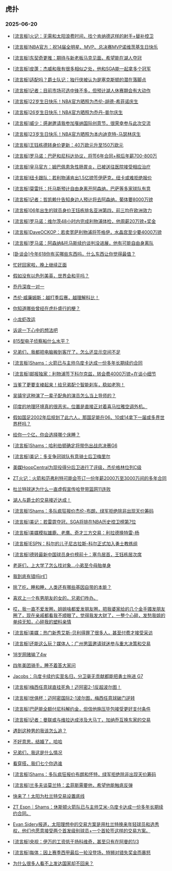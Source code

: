 ## 虎扑 
### 2025-06-20

+ [[流言板]火记：无需和太阳浪费时间，找个肯纳德这样的射手+替补控卫](https://bbs.hupu.com/633303169.html)

+ [[流言板]NBA官方：祝14届全明星、MVP、总决赛MVP诺维茨基生日快乐](https://bbs.hupu.com/633302866.html)

+ [[流言板]东契奇更推：期待与新老板马克见面，希望能在湖人夺冠](https://bbs.hupu.com/633304851.html)

+ [[流言板]皮蓬：杰威和我有很多相似之处，他和SGA能一起拿多个冠军](https://bbs.hupu.com/633304859.html)

+ [[流言板]适配吗？爵士队记：独行侠被认为是塞克斯顿的潜在落脚点](https://bbs.hupu.com/633303315.html)

+ [[流言板]记者：目前市场可选中锋不多，但预计湖人休赛期会有大动作](https://bbs.hupu.com/633304976.html)

+ [[流言板]22岁生日快乐！NBA官方晒照为杰伦-胡德-希菲诺庆生](https://bbs.hupu.com/633302971.html)

+ [[流言板]26岁生日快乐！NBA官方晒照为乔丹-普尔庆生](https://bbs.hupu.com/633302906.html)

+ [[流言板]威少：感谢邀请我参加戛纳国际创意节，很荣幸参与此次交流](https://bbs.hupu.com/633302979.html)

+ [[流言板]23岁生日快乐！NBA官方晒照为本内迪克特-马瑟林庆生](https://bbs.hupu.com/633302929.html)

+ [[流言板]王钰栋德转身价更新：40万欧元升至150万欧元](https://bbs.hupu.com/633301686.html)

+ [[流言板]罗马诺：巴萨和尼科达协议，将签6年合同+税后年薪700-800万](https://bbs.hupu.com/633300553.html)

+ [[流言板]皇马官方：姆巴佩患急性肠胃炎，已被送往医院接受相应治疗](https://bbs.hupu.com/633304091.html)

+ [[流言板]纽卡跟队：若利物浦肯出1.5亿镑签伊萨克，纽卡或难拒绝报价](https://bbs.hupu.com/633303698.html)

+ [[流言板]莫雷托：托马斯预计自由身离开阿森纳，巴萨等多家球队有意](https://bbs.hupu.com/633303468.html)

+ [[流言板]记者：哲凯赖什告知身边人预计将去阿森纳，葡体要8000万镑](https://bbs.hupu.com/633301734.html)

+ [[流言板]06年出生的球员身价王钰栋排名亚洲第四，前三均在欧洲效力](https://bbs.hupu.com/633302422.html)

+ [[流言板]罗马诺：维尔茨48小时内完成利物浦体检，他周薪20万镑+奖金](https://bbs.hupu.com/633300652.html)

+ [[流言板]DaveOCKOP：若卖宽萨利物浦将签格伊，水晶宫至少要4000万镑](https://bbs.hupu.com/633304626.html)

+ [[流言板]罗马诺：阿森纳&amp;托马斯续约谈判没进展，他有可能自由身离队](https://bbs.hupu.com/633302145.html)

+ [[卧谈会]今年618你有买哪些东西吗，什么东西让你觉得最值？](https://bbs.hupu.com/633304282.html)

+ [忙好回家啦，晚上继续正面](https://bbs.hupu.com/633302548.html)

+ [假如没有以色列美英，世界会和平吗？](https://bbs.hupu.com/633302626.html)

+ [乔丹深夜一对一](https://bbs.hupu.com/633305519.html)

+ [杰伦·威廉姆斯：越打季后赛，越理解科比！](https://bbs.hupu.com/633304192.html)

+ [你知道哪些曾经在虎扑盛行的梗？](https://bbs.hupu.com/633304431.html)

+ [小龙虾改运](https://bbs.hupu.com/633302617.html)

+ [诉说一下心中的想法吧](https://bbs.hupu.com/633304170.html)

+ [815型电子侦察船什么水平？](https://bbs.hupu.com/633302384.html)

+ [兄弟们，我都把电脑搬到客厅了，怎么还显示空间不足](https://bbs.hupu.com/633302855.html)

+ [[流言板]Shams：火箭已与主帅乌度卡达成一份多年长期续约合同](https://bbs.hupu.com/633306032.html)

+ [[流言板]邮报独家：利物浦签下科尔克兹，转会费4000万镑+在谈小细节](https://bbs.hupu.com/633305675.html)

+ [当爹了更要支棱起来！给兄弟配个智能刹车，稳如老狗！](https://bbs.hupu.com/633258600.html)

+ [吴镇宇这种演了一辈子配角的演员怎么当上导师的？](https://bbs.hupu.com/633305588.html)

+ [印度的地理环境真的很恶劣，位置是直接正对着喜马拉雅空调外机。](https://bbs.hupu.com/633304511.html)

+ [假如国足2002年后规划了此六人，那国足能在06、10或14拿下一届或多界世界杯吗？](https://bbs.hupu.com/633304753.html)

+ [给你一个亿，你会选择哪个床睡？](https://bbs.hupu.com/633304922.html)

+ [[流言板]Shams：哈利伯顿确定将带伤出战总决赛G6](https://bbs.hupu.com/633306193.html)

+ [[流言板]美记：多支争冠球队有意骑士后卫梅里尔](https://bbs.hupu.com/633306121.html)

+ [美媒HoopCentral为现役得分后卫进行了评级，杰伦格林位列C级](https://bbs.hupu.com/633304232.html)

+ [ZT火记：火箭和范弗利特可能会签订一份年薪2000万至3000万间的多年合同](https://bbs.hupu.com/633305170.html)

+ [杜兰特球迷为什么一直虚假宣传哈登带篮网11连败](https://bbs.hupu.com/633303841.html)

+ [湖人与爵士的交易接近达成！](https://bbs.hupu.com/633305303.html)

+ [[流言板]Shams：多队疯狂报价杰伦-布朗，绿军拒绝除非出现天价筹码](https://bbs.hupu.com/633306631.html)

+ [[流言板]美记：若雷霆夺冠，SGA将排在NBA历史控卫榜第7位](https://bbs.hupu.com/633306664.html)

+ [[流言板]美媒模拟雄鹿、老鹰、奇才三方交易：利拉德换特雷-杨](https://bbs.hupu.com/633306702.html)

+ [[流言板]ESPN：科尔的儿子尼古拉斯-科尔正式加入勇士教练组](https://bbs.hupu.com/633307095.html)

+ [[流言板]德转最新中国球员身价榜前十：塞鸟居首，王钰栋居次席](https://bbs.hupu.com/633301744.html)

+ [老哥们，上大学了怎么找对象…小弟至今母胎单身](https://bbs.hupu.com/633306192.html)

+ [我到底有错吗jr们](https://bbs.hupu.com/633306303.html)

+ [除了吃，睡和睡，人类还有哪些基因自带的本能？](https://bbs.hupu.com/633305572.html)

+ [喜欢上一个有男朋友的女的，兄弟们咋办。](https://bbs.hupu.com/633305706.html)

+ [哎，我一直不爱发圈，姐姐啥都爱发朋友圈，把我婆家给的几个金手镯发朋友圈了，现在亲戚都看我不顺眼了，觉得我发大财了，一整个心碎，发愁我姐的单纯无知，心碎我的塑料亲情](https://bbs.hupu.com/633305922.html)

+ [[流言板]美媒：热门新秀艾斯-贝利得罪了很多人，甚至付费才接受采访](https://bbs.hupu.com/633307126.html)

+ [[流言板]还能这么玩？媒体人：广州男篮邀请球迷参与重大决策和交易](https://bbs.hupu.com/633306053.html)

+ [18岁网赌输了4w](https://bbs.hupu.com/633305626.html)

+ [四年美团骑手，睡不着答大家问](https://bbs.hupu.com/633305968.html)

+ [Jacobs：乌度卡续约实至名归，分卫毫无贡献都能把勇士拖进 G7](https://bbs.hupu.com/633306434.html)

+ [[流言板]梅西任意球直挂死角！迈阿密2-1反超波尔图！](https://bbs.hupu.com/633307587.html)

+ [[流言板]世俱杯：迈阿密国际2-1波尔图，梅西任意球破门逆转](https://bbs.hupu.com/633307820.html)

+ [[流言板]巴萨能全额付尼科解约金，但信他施压毕包接受更好支付条件](https://bbs.hupu.com/633302284.html)

+ [[流言板]记者：曼联或与维拉达成涉及大马丁，加纳乔互换东家的交易](https://bbs.hupu.com/633304266.html)

+ [遇到这种男的我该怎么追？](https://bbs.hupu.com/633306294.html)

+ [不好意思，结婚了，哈哈](https://bbs.hupu.com/633306600.html)

+ [兄弟们，我这是什么情况](https://bbs.hupu.com/633307919.html)

+ [看穿搭，我们七个你选谁](https://bbs.hupu.com/633305852.html)

+ [[流言板]Shams：多队疯狂报价布朗和怀特，绿军拒绝除非出现天价筹码](https://bbs.hupu.com/633306631.html)

+ [[流言板]兰多夫谈莫兰特：孟菲斯需要他，希望他能触底反弹](https://bbs.hupu.com/633308635.html)

+ [快来了！太阳为杜兰特交易设置底线](https://bbs.hupu.com/633306959.html)

+ [ZT Espn｜Shams：休斯顿火箭队已与主帅艾米-乌度卡达成一份多年长期续约合同。](https://bbs.hupu.com/633307817.html)

+ [Evan Sidery报道，太阳理想中的交易方案是用杜兰特换来年轻球员和选秀权，他们也愿意接受两个首发级别球员+一个首轮签这样的交易方案。 ](https://bbs.hupu.com/633308643.html)

+ [[流言板]央视：伊万的工资低于扬科维奇，甚至只有在阿曼的1/3](https://bbs.hupu.com/633303732.html)

+ [[流言板]每体：因上赛季西甲最后一轮没登场，特狮对错失奖金而暴怒](https://bbs.hupu.com/633303559.html)

+ [为什么很多人看不上发达国家却不回来？](https://bbs.hupu.com/633308861.html)

